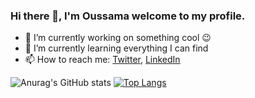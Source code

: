 ### Hi there 👋, I'm Oussama welcome to my profile.

<!--
**oussamafilani/oussamafilani** is a ✨ _special_ ✨ repository because its `README.md` (this file) appears on your GitHub profile.

Here are some ideas to get you started:
-->


- 🔭  I’m currently working on something cool 😉
- 🌱 I’m currently learning everything I can find
- 📫 How to reach me: [Twitter](https://twitter.com/oussamafilani), [LinkedIn](https://www.linkedin.com/in/oussama-filani-6b3432153)

![Anurag's GitHub stats](https://github-readme-stats.vercel.app/api?username=oussamafilani&show_icons=true&theme=radical)
[![Top Langs](https://github-readme-stats.vercel.app/api/top-langs/?username=oussamafilani&layout=compact)](https://github.com/oussamafilani)

